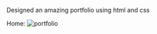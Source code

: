 Designed an amazing portfolio using html and css

Home:
![portfolio](https://github.com/SoumyaXXV/Portfolio/assets/136909416/d36b2e47-cc40-49bf-8970-a9e341ae3fca)
